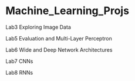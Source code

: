 # Machine_Learning_Projs

Lab3 Exploring Image Data

Lab5 Evaluation and Multi-Layer Perceptron

Lab6 Wide and Deep Network Architectures

Lab7 CNNs

Lab8 RNNs
